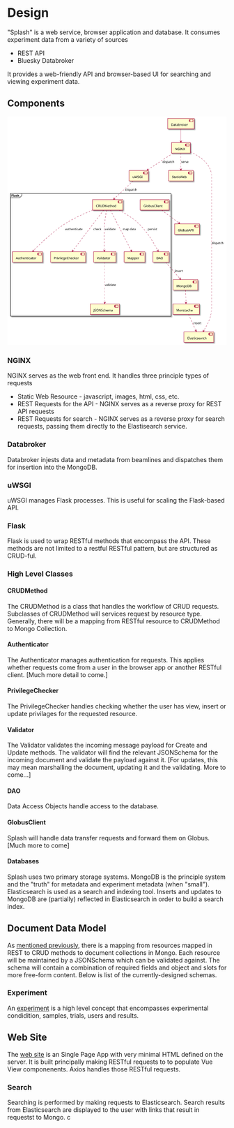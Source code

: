# Design
"Splash" is a web service, browser application and database. It consumes experiment data from a variety of sources
* REST API 
* Bluesky Databroker

It provides a web-friendly API and browser-based UI for searching and viewing experiment data.

## Components
![High Level Components](../out/diagrams/components/Splash_Components.svg "Splash Components")

### NGINX
NGINX serves as the web front end. It handles three principle types of requests
* Static Web Resource - javascript, images, html, css, etc.
* REST Requests for the API - NGINX serves as a reverse proxy for REST API requests
* REST Requests for search - NGINX serves as a reverse proxy for search requests, passing them directly to the Elastisearch service.

### Databroker
Databroker injests data and metadata from beamlines and dispatches them for insertion into the MongoDB.

### uWSGI
uWSGI manages Flask processes. This is useful for scaling the Flask-based API.

### Flask
Flask is used to wrap RESTful methods that encompass the API. These methods are not limited to a restful RESTful pattern, but are structured as CRUD-ful.

### High Level Classes
#### CRUDMethod
The CRUDMethod is a class that handles the workflow of CRUD requests. Subclasses of CRUDMethod will services request by resource type. Generally, there will be a mapping from RESTful resource to CRUDMethod to Mongo Collection.

#### Authenticator
The Authenticator manages authentication for requests. This applies whether requests come from a user in the browser app or another RESTful client. [Much more detail to come.]

#### PrivilegeChecker
The PrivilegeChecker handles checking whether the user has view, insert or update privilages for the requested resource.

#### Validator
The Validator validates the incoming message payload for Create and Update methods. The validator will find the relevant JSONSchema for the incoming document and validate the payload against it. [For updates, this may mean marshalling the document, updating it and the validating. More to come...] 

#### DAO
Data Access Objects handle access to the database.

#### GlobusClient
Splash will handle data transfer requests and forward them on Globus. [Much more to come]

#### Databases
Splash uses two primary storage systems. MongoDB is the principle system and the "truth" for metadata and experiment metadata (when "small"). Elasticsearch is used as a search and indexing tool. Inserts and updates to MongoDB are (partially) reflected in Elasticsearch in order to build a search index.


## Document Data Model
As [mentioned previously](#crudmethod), there is a mapping from resources mapped in REST to CRUD methods to document collections in Mongo. Each resource will be maintained by a JSONSchema which can be validated against. The schema will contain a combination of required fields and object and slots for more free-form content. Below is list of the currently-designed schemas.

### Experiment
An [experiment](https://github.com/als-computing/splash-server/blob/master/schema/experiment_schema.json) is a high level concept that encompasses experimental condidition, samples, trials, users and results. 

## Web Site
The [web site](#staticweb) is an Single Page App with very minimal HTML defined on the server. It is built principally making RESTful requests to to populate Vue View componenents. Axios handles those RESTful requests.

### Search
Searching is performed by making requests to Elasticsearch. Search results from Elasticsearch are displayed to the user with links that result in requestst to Mongo. c
